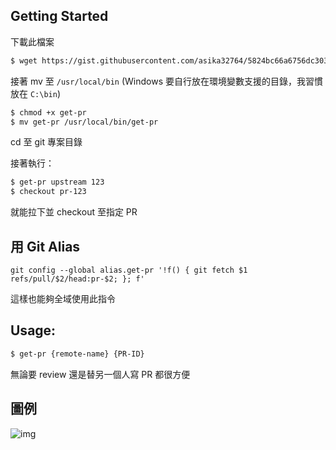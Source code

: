 ## Getting Started

下載此檔案

``` bash
$ wget https://gist.githubusercontent.com/asika32764/5824bc66a6756dc3031e/raw/92f072b3c1737553bf08be2fa9695c094e607ae6/get-pr
```

接著 mv 至 `/usr/local/bin` (Windows 要自行放在環境變數支援的目錄，我習慣放在 `C:\bin`)

``` bash
$ chmod +x get-pr
$ mv get-pr /usr/local/bin/get-pr
```

cd 至 git 專案目錄

接著執行：

``` bash
$ get-pr upstream 123
$ checkout pr-123
```

就能拉下並 checkout 至指定 PR

## 用 Git Alias

```
git config --global alias.get-pr '!f() { git fetch $1 refs/pull/$2/head:pr-$2; }; f'
```

這樣也能夠全域使用此指令

## Usage:

``` bash
$ get-pr {remote-name} {PR-ID}
```

無論要 review 還是替另一個人寫 PR 都很方便

## 圖例

![img](https://cloud.githubusercontent.com/assets/1639206/4159871/ee88022a-34ab-11e4-8e86-43db332579ed.png)
